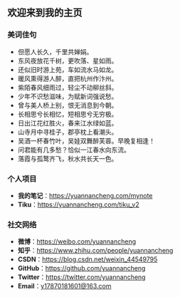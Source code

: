## 欢迎来到我的主页

### 美词佳句

- 但愿人长久，千里共婵娟。
- 东风夜放花千树，更吹落、星如雨。
- 还似旧时游上苑，车如流水马如龙。
- 暖风熏得游人醉，直把杭州作汴州。
- 紫陌春风细雨过，轻尘不动柳丝斜。
- 少年不识愁滋味，为赋新词强说愁。
- 曾与美人桥上别，恨无消息到今朝。
- 长相思兮长相忆，短相思兮无穷极。
- 日出江花红胜火，春来江水绿如蓝。
- 山寺月中寻桂子，郡亭枕上看潮头。
- 吴酒一杯春竹叶，吴娃双舞醉芙蓉。早晚复相逢！
- 问君能有几多愁？恰似一江春水向东流。
- 落霞与孤鹜齐飞，秋水共长天一色。

### 个人项目

- **我的笔记**：<https://yuannancheng.com/mynote>
- **Tiku**：<https://yuannancheng.com/tiku_v2>

### 社交网络

- **微博**：<https://weibo.com/yuannancheng>
- **知乎**：<https://www.zhihu.com/people/yuannancheng>
- **CSDN**：<https://blog.csdn.net/weixin_44549795>
- **GitHub**：<https://github.com/yuannancheng>
- **Twitter**：<https://twitter.com/yuannancheng>
- **Email**：<y17870181601@163.com>
